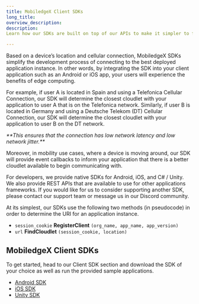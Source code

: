 ```yaml
---
title: MobiledgeX Client SDKs
long_title: 
overview_description: 
description: 
Learn how our SDKs are built on top of our APIs to make it simpler to find the closest deployed application instance

---
```


Based on a device’s location and cellular connection, MobiledgeX SDKs simplify the development process of connecting to the best deployed application instance. In other words, by integrating the SDK into your client application such as an Android or iOS app, your users will experience the benefits of edge computing.

For example, if user A is located in Spain and using a Telefonica Cellular Connection, our SDK will determine the closest cloudlet with your application to user A that is on the Telefonica network. Similarly, if user B is located in Germany and using a Deutsche Telekom (DT) Cellular Connection, our SDK will determine the closest cloudlet with your application to user B on the DT network.

<em>
**This ensures that the connection has low network latency and low network jitter.**
</em>

Moreover, in mobility use cases, where a device is moving around, our SDK will provide event callbacks to inform your application that there is a better cloudlet available to begin communicating with.

For developers, we provide native SDKs for Android, iOS, and C# / Unity. We also provide REST APIs that are available to use for other applications frameworks. If you would like for us to consider supporting another SDK, please contact our support team or message us in our Discord community.

At its simplest, our SDKs use the following two methods (in pseudocode) in order to determine the URI for an application instance.

- `session_cookie` **RegisterClient** `(org_name, app_name, app_version)`
- `url` **FindCloudlet** `(session_cookie, location)`

<div class="next_steps" markdown="1">

## MobiledgeX Client SDKs

To get started, head to our Client SDK section and download the SDK of your choice as well as run the provided sample applications.

- [Android SDK](/developer/sdks/android-sdk)
- [iOS SDK](/developer/sdks/ios-sdk)
- [Unity SDK](/developer/sdks/unity-sdk)

</div>

